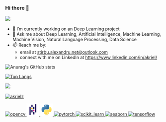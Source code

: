 ### Hi there 👋
![](https://komarev.com/ghpvc/?username=akrielz&color=green)
- 🔭 I’m currently working on an Deep Learning project
- 💬 Ask me about Deep Learning, Artificial Intelligence, Machine Learning, Machine Vision, Natural Language Processing, Data Science
- 📫 Reach me by: 
  - email at stirbu.alexandru.net@outlook.com 
  - connect with me on LinkedIn at https://www.linkedin.com/in/akriel/

![Anurag's GitHub stats](https://github-readme-stats.vercel.app/api?username=akrielz&count_private=true&theme=tokyonight&hide_border=true&show_icons=true&hide=prs,issues)

[![Top Langs](https://github-readme-stats.vercel.app/api/top-langs/?username=akrielz&langs_count=3&hide_border=true&theme=tokyonight)](https://github.com/anuraghazra/github-readme-stats)

<p>
<img src="https://github-readme-streak-stats.herokuapp.com/?user=akrielz&hide_border=true&theme=tokyonight" />
</p>

<p> <a href="https://github.com/ryo-ma/github-profile-trophy"><img src="https://github-profile-trophy.vercel.app/?username=akrielz&hide_border=true&theme=tokyonight&no-frame=true" alt="akrielz" /></a> </p>

<p> 
  </a> <a href="https://opencv.org/" target="_blank" rel="noreferrer"> <img src="https://www.vectorlogo.zone/logos/opencv/opencv-icon.svg" alt="opencv" width="40" height="40"/> </a> <a href="https://pandas.pydata.org/" target="_blank" rel="noreferrer"> <img src="https://raw.githubusercontent.com/devicons/devicon/2ae2a900d2f041da66e950e4d48052658d850630/icons/pandas/pandas-original.svg" alt="pandas" width="40" height="40"/> </a> <a href="https://www.python.org" target="_blank" rel="noreferrer"> <img src="https://raw.githubusercontent.com/devicons/devicon/master/icons/python/python-original.svg" alt="python" width="40" height="40"/> </a> <a href="https://pytorch.org/" target="_blank" rel="noreferrer"> <img src="https://www.vectorlogo.zone/logos/pytorch/pytorch-icon.svg" alt="pytorch" width="40" height="40"/> </a> <a href="https://scikit-learn.org/" target="_blank" rel="noreferrer"> <img src="https://upload.wikimedia.org/wikipedia/commons/0/05/Scikit_learn_logo_small.svg" alt="scikit_learn" width="40" height="40"/> </a> <a href="https://seaborn.pydata.org/" target="_blank" rel="noreferrer"> <img src="https://seaborn.pydata.org/_images/logo-mark-lightbg.svg" alt="seaborn" width="40" height="40"/> </a> <a href="https://www.tensorflow.org" target="_blank" rel="noreferrer"> <img src="https://www.vectorlogo.zone/logos/tensorflow/tensorflow-icon.svg" alt="tensorflow" width="40" height="40"/> </a> 
</p>
